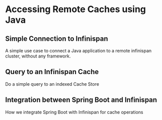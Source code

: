# Accessing Remote Caches using Java

## Simple Connection to Infinispan

A simple use case to connect a Java application to a remote infinispan cluster, without any framework.

## Query to an Infinispan Cache

Do a simple query to an indexed Cache Store

## Integration between Spring Boot and Infinispan

How we integrate Spring Boot with Infinispan for cache operations